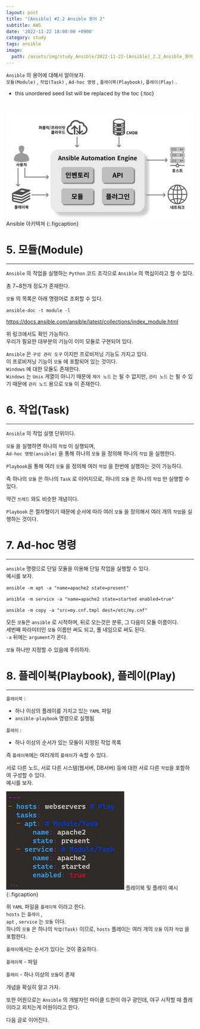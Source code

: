 ```yaml
---
layout: post
title: "[Ansible] #2.2 Ansible 용어 2"
subtitle: AWS
date: '2022-11-22 18:00:00 +0900'
category: study
tags: ansible
image:
  path: /assets/img/study_Ansible/2022-11-22-[Ansible]_2.2_Ansible_용어_2/logo.png
---
```


`Ansible` 의 용어에 대해서 알아보자.<br>
`모듈(Module)` , `작업(Task)` , `Ad-hoc 명령` , `플레이북(Playbook)`, `플레이(Play)` .

<!--more-->

* this unordered seed list will be replaced by the toc
{:toc}

<br>

![1](/assets/img/study_Ansible/2022-11-22-[Ansible]_Ansible_개요/1.png)
Ansible 아키텍쳐
{:.figcaption}

# 5. 모듈(Module)
---

`Ansible` 의 작업을 실행하는 `Python` 코드 조각으로 `Ansible` 의 핵심이라고 할 수 있다.

총 7~8천개 정도가 존재한다.

`모듈` 의 목록은 아래 명령어로 조회할 수 있다.

```Shell
ansible-doc -t module -l
```

https://docs.ansible.com/ansible/latest/collections/index_module.html

위 링크에서도 확인 가능하다.<br>
우리가 필요한 대부분의 기능이 이미 모듈로 구현되어 있다.

`Ansible` 은 `구성 관리 도구` 이지만 프로비저닝 기능도 가지고 있다.<br>
이 프로비저닝 기능이 `모듈` 에 포함되어 있는 것이다.<br>
`Windows` 에 대한 모듈도 존재한다.<br>
`Windows` 는 `Unix` 게열이 아니기 때문에 `제어 노드` 는 될 수 없지만, `관리 노드` 는 될 수 있기 때문에 `관리 노드` 용으로 `모듈` 이 존재한다.

# 6. 작업(Task)
---

`Ansible` 의 작업 실행 단위이다.

`모듈` 을 실행하면 하나의 `작업` 이 실행되며,<br>
`Ad-hoc 명령(ansible)` 을 통해 하나의 `모듈` 을 정의해 하나의 `작업` 을 실행한다.

`Playbook`을 통해 여러 `모듈` 을 정의해 여러 `작업` 을 한번에 실행하는 것이 가능하다.

즉 하나의 `모듈` 은 하나의 `Task` 로 이어지므로, 하나의 `모듈` 은 하나의 `작업` 만 실행할 수 있다.

약간 `쓰레드` 와도 비슷한 개념이다.

`Playbook` 은 절차형이기 때문에 순서에 따라 여러 `모듈` 을 정의해서 여러 개의 `작업`을 실행하는 것이다.

# 7. Ad-hoc 명령
---

`ansible` 명령으로 단일 모듈을 이용해 단일 작업을 실행할 수 있다.<br>
예시를 보자.<br>

```shell
ansible -m apt -a "name=apache2 state=present"
```
```shell
ansible -m service -a "name=apache2 state=started enabled=true"
```
```shell
ansible -m copy -a "src=my.cnf.tmpl dest=/etc/my.cnf"
```

모든 `모듈`은 `ansible` 로 시작하며, 뒤로 오는것은 분류, 그 다음이 모듈 이름이다.<br>
세번째 파라미터인 `모듈` 이름만 써도 되고, 풀 네임으로 써도 된다.<br>
`-a` 뒤에는 `argument`가 온다.

`모듈` 하나만 지정할 수 있음에 주의하자.

# 8. 플레이북(Playbook), 플레이(Play)
---

`플레이북` :
* 하나 이상의 플레이를 가지고 있는 `YAML` 파일
* `ansible-playbook` 명령으로 실행됨

`플레이` : 
* 하나 이상의 순서가 있는 모듈이 지정된 작업 목록

즉 `플레이북`에는 여러개의 `플레이`가 속할 수 있다.

서로 다른 노드, 서로 다른 시스템(웹서버, DB서버) 등에 대한 서로 다른 `작업`을 포함하여 구성할 수 있다.<br>
예시를 보자.<br>

![1](/assets/img/study_Ansible/2022-11-22-[Ansible]_2.2_Ansible_용어_2/1.png)
플레이북 및 플레이 예시
{:.figcaption}

위 `YAML` 파일을 `플레이북` 이라고 한다.<br>
`hosts` 는 `플레이` ,<br>
`apt` , `service` 는 `모듈` 이다.<br>
하나의 `모듈` 은 하나의 `작업(Task)` 이므로, `hosts` 플레이는 여러 개의 `모듈` 이자 `작업` 을 포함한다.

`플레이`에서는 순서가 있다는 것이 중요하다.

`플레이북` - 파일

`플레이` - 하나 이상의 `모듈`이 존재

개념을 확실히 알고 가자.

또한 어원으로는 `Ansible` 의 개발자인 마이클 드한이 야구 광인데, 야구 시작할 때 플레이라고 외치는게 어원이라고 한다.

다음 글로 이어진다.